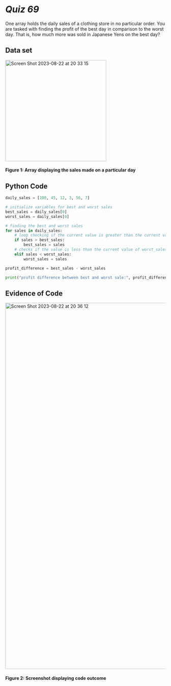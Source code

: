 # *Quiz 69*
One array holds the daily sales of a clothing store in no particular order. You are tasked with finding the profit of the best day in comparison to the worst day. That is, how much more was sold in Japanese Yens on the best day?

## Data set
<img width="317" alt="Screen Shot 2023-08-22 at 20 33 15" src="https://github.com/maytemirabel/Unit-3/assets/105724334/c40eeb41-8598-4513-9b0b-8a1f50ffc318">

#### Figure 1: Array displaying the sales made on a particular day

## Python Code
```.py
daily_sales = [100, 45, 12, 3, 56, 7]

# initialize variables for best and worst sales
best_sales = daily_sales[0]
worst_sales = daily_sales[0]

# finding the best and worst sales
for sales in daily_sales:
    # loop checking if the current value is greater than the current value of the best-sales
    if sales > best_sales:
        best_sales = sales
    # checks if the value is less than the current value of worst_sales: if so, the worst_sales variable is updated
    elif sales < worst_sales:
        worst_sales = sales

profit_difference = best_sales - worst_sales

print("profit difference between best and worst sale:", profit_difference)
```

## Evidence of Code
<img width="1148" alt="Screen Shot 2023-08-22 at 20 36 12" src="https://github.com/maytemirabel/year-2/assets/105724334/ca54fe0a-561d-410f-82cf-d2c73a176d27">

#### Figure 2: Screenshot displaying code outcome
